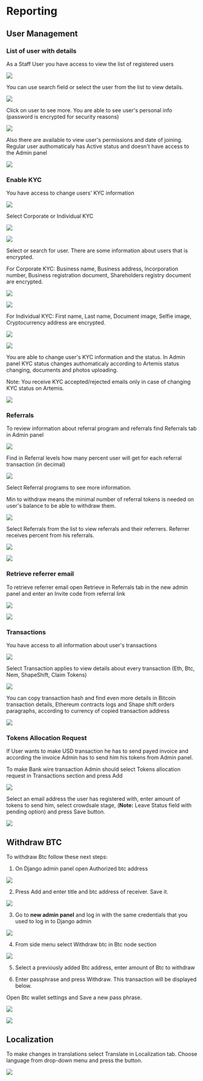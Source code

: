 # Reporting

## **User Management**

### **List of user with details**

As a Staff User you have access to view the list of registered users

![](../../.gitbook/assets/image%20%287%29.png)

You can use search field or select the user from the list to view details.

![](../../.gitbook/assets/image%20%2813%29.png)

Click on user to see more. You are able to see user's personal info \(password is encrypted for security reasons\)

![](../../.gitbook/assets/image%20%2817%29.png)

Also there are available to view user's permissions and date of joining. Regular user authomaticaly has Active status and doesn't have access to the Admin panel

![](../../.gitbook/assets/image%20%283%29.png)

### **Enable KYC**

You have access to change users' KYC information

![](../../.gitbook/assets/image%20%2812%29.png)

Select Corporate or Individual KYC

![](../../.gitbook/assets/image%20%2839%29.png)

![](../../.gitbook/assets/image%20%2829%29.png)

Select or search for user. There are some information about users that is encrypted.

For Corporate KYC: Business name, Business address, Incorporation number, Business registration document, Shareholders registry document are encrypted.

![](../../.gitbook/assets/image%20%286%29.png)

![](../../.gitbook/assets/image%20%284%29.png)

For Individual KYC: First name, Last name, Document image, Selfie image, Cryptocurrency address are encrypted.

![](../../.gitbook/assets/image%20%2831%29.png)

![](../../.gitbook/assets/image%20%2837%29.png)

You are able to change user's KYC information and the status. In Admin panel KYC status changes authomaticaly according to Artemis status changing, documents and photos uploading.

Note: You receive KYC accepted/rejected emails only in case of changing KYC status on Artemis.

![](../../.gitbook/assets/image%20%2833%29.png)



### **Referrals**

To review information about referral program and referrals find Referrals tab in Admin panel

![](../../.gitbook/assets/image%20%2822%29.png)

Find in Referral levels how many percent user will get for each referral transaction \(in decimal\)

![](../../.gitbook/assets/image%20%2834%29.png)

Select Referral programs to see more information.

Min to withdraw means the minimal number of referral tokens is needed on user's balance to be able to withdraw them.

![](../../.gitbook/assets/image%20%2828%29.png)

Select Referrals from the list to view referrals and their referrers. Referrer receives percent from his referrals.

![](../../.gitbook/assets/image%20%2824%29.png)

![](../../.gitbook/assets/image%20%2810%29.png)

### **Retrieve referrer email**

To retrieve referrer email open Retrieve in Referrals tab in the new admin panel and enter an Invite code from referral link

![](../../.gitbook/assets/image%20%2818%29.png)

![](../../.gitbook/assets/image%20%2820%29.png)

### **Transactions**

You have access to all information about user's transactions

![](../../.gitbook/assets/image%20%282%29.png)

Select Transaction applies to view details about every transaction \(Eth, Btc, Nem, ShapeShift, Claim Tokens\)

![](../../.gitbook/assets/image%20%281%29.png)

You can copy transaction hash and find even more details in Bitcoin transaction details, Ethereum contracts logs and Shape shift orders paragraphs, according to currency of copied transaction address

![](../../.gitbook/assets/image%20%2826%29.png)

### **Tokens Allocation Request**

If User wants to make USD transaction he has to send payed invoice and according the invoice Admin has to send him his tokens from Admin panel.

To make Bank wire transaction Admin should select Tokens allocation request in Transactions section and press Add

![](../../.gitbook/assets/image.png)

Select an email address the user has registered with, enter amount of tokens to send him, select crowdsale stage, \(**Note:** Leave Status field with pending option\) and press Save button.

![](../../.gitbook/assets/image%20%289%29.png)

## **Withdraw BTC**

To withdraw Btc follow these next steps:

1. On Django admin panel open Authorized btc address



![](../../.gitbook/assets/image%20%2819%29.png)

2. Press Add and enter  title and btc address of receiver. Save it.

![](../../.gitbook/assets/image%20%2827%29.png)

3. Go to **new admin panel** and log in with the same credentials that you used to log in to Django admin

![](../../.gitbook/assets/image%20%2815%29.png)

4. From side menu select Withdraw btc in Btc node section

![](../../.gitbook/assets/image%20%2832%29.png)

5. Select a previously added Btc address, enter amount of Btc to withdraw

6. Enter passphrase and press Withdraw. This transaction will be displayed below.

Open Btc wallet settings and Save a new pass phrase. 

![](../../.gitbook/assets/image%20%2835%29.png)

![](../../.gitbook/assets/image%20%285%29.png)

## Localization

To make changes in translations select Translate in Localization tab. Choose language from drop-down menu and press the button.

![](../../.gitbook/assets/image%20%2840%29.png)

